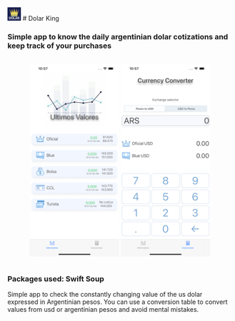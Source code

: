 <img src="https://raw.githubusercontent.com/carlosmariacaraccia/Dolar-King/master/DolarKing.png" width="30px">
 #  Dolar King

### Simple app to know the daily argentinian dolar cotizations and keep track of your purchases

<div class="row">
  <div class="column">
    <p align=center>
      <img src="MainScreenOK.png" width=200 />
      <img src="CurrencyConverterScreenOk.png" width=200 />
    </p>
  </div>
</div>

### Packages used: Swift Soup

Simple app to check the constantly changing value of the us dolar expressed in Argentinian pesos.
You can use a conversion table to convert values from usd or argentinian pesos and avoid mental mistakes.


